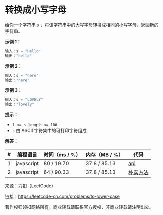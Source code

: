 # 转换成小写字母

给你一个字符串 `s` ，将该字符串中的大写字母转换成相同的小写字母，返回新的字符串。

**示例 1：**

``` javascript
输入：s = "Hello"
输出："hello"
```

**示例 2：**

``` javascript
输入：s = "here"
输出："here"
```

**示例 3：**

``` javascript
输入：s = "LOVELY"
输出："lovely"
```

**提示：**

- `1 <= s.length <= 100`
- `s` 由 ASCII 字符集中的可打印字符组成

**解答：**

**#**|**编程语言**|**时间（ms / %）**|**内存（MB / %）**|**代码**
--|--|--|--|--
1|javascript|80 / 19.70|37.8 / 85.13|[api](./javascript/ac_v1.js)
2|javascript|64 / 90.33|37.8 / 85.13|[朴素方法](./javascript/ac_v2.js)

来源：力扣（LeetCode）

链接：https://leetcode-cn.com/problems/to-lower-case

著作权归领扣网络所有。商业转载请联系官方授权，非商业转载请注明出处。

